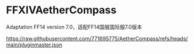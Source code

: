 # FFXIVAetherCompass
Adaptation FF14 version 7.0，适配FF14国服国际服7.0版本

https://raw.githubusercontent.com/771695775/AetherCompass/refs/heads/main/pluginmaster.json
